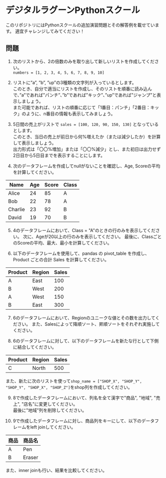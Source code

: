 # デジタルラグーンPythonスクール
このリポジトリにはPythonスクールの追加演習問題とその解答例を載せています。
適宜チャレンジしてみてください！

## 問題
1. 次のリストから、2の倍数のみを取り出して新しいリストを作成してください。  
`numbers = [1, 2, 3, 4, 5, 6, 7, 8, 9, 10]`

2. リストに”a”, ”b”, ”up”の3種類の文字列が入っているとします。  
このとき、自分で適当にリストを作成し、そのリストを順番に読み込んで、”a”であれば”パンチ”、”b”であれば”キック”、”up”であれば”ジャンプ”と表示しましょう。  
また可能であれば、リストの順番に応じて「1番目：パンチ」「2番目：キック」のように、n番目の情報も表示してみましょう。  

3. 5日間の売上がリストで `sales = [100, 120, 90, 150, 130]` となっているとします。  
このとき、当日の売上が前日から何%増えたか（または減少したか）を計算して表示しましょう。  
出力形式は「〇〇%増加」または「〇〇%減少」とし、また初日は出力せず2日目から5日目までを表示することにします。

4. 次のデータフレームを作成してnullがないことを確認し、Age, Scoreの平均を計算してください。
   
| Name     | Age | Score | Class |
|----------|-----|-------|-------|
| Alice    | 24  | 85    | A     |
| Bob      | 22  | 78    | A     |
| Charlie  | 23  | 92    | B     |
| David    | 19  | 70    | B     |

5. 4のデータフレームにおいて、Class = "A"のときの行のみを表示してください。
次に、Ageが20以上の行のみを表示してください。
最後に、ClassごとのScoreの平均、最大、最小を計算してください。

6. 以下のデータフレームを使用して、pandas の pivot_table を作成し、Product ごとの合計 Sales を計算してください。  

| Product | Region | Sales |
|---------|--------|-------|
| A       | East   | 100   |
| B       | West   | 200   |
| A       | West   | 150   |
| B       | East   | 300   |

7. 6のデータフレームにおいて、Regionのユニークな値とその数を出力してください。
また、Salesによって降順ソート、昇順ソートをそれぞれ実施してください。

8. 6のデータフレームに対して、以下のデータフレームを新たな行として下側に結合してください。  

| Product | Region | Sales |
|---------|--------|-------|
| C       | North  | 500   |

また、新たに次のリストを使って`shop_name = ["SHOP_X", "SHOP_Y", "SHOP_Y", "SHOP_X", "SHOP_Z"]`をshop列を作成してください。

9. 8で作成したデータフレームにおいて、列名を全て漢字で"商品", "地域", "売上", "店名"に変更してください。  
最後に"地域"列を削除してください。

10. 9で作成したデータフレームに対し、商品列をキーにして、以下のデータフレームをleft joinしてください。

| 商品     | 商品名 | 
|---------|-------|
| A       | Pen   |
| B       | Eraser|

また、inner joinも行い、結果を比較してください。



